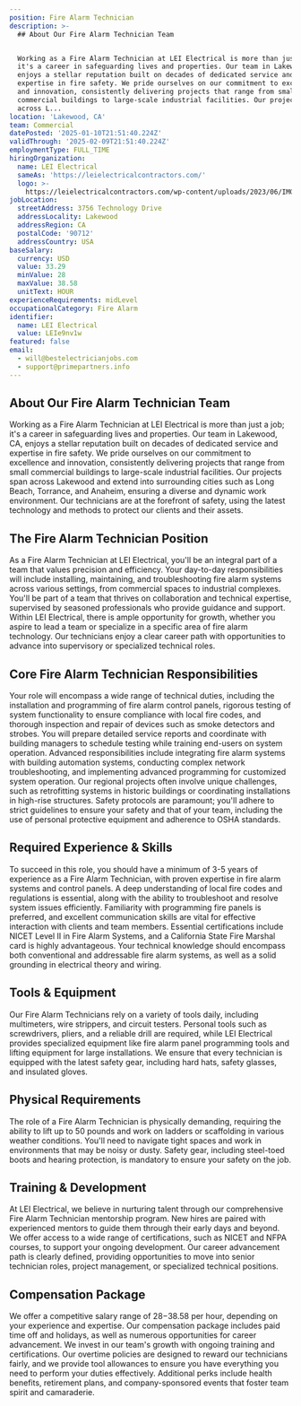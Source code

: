 ```yaml
---
position: Fire Alarm Technician
description: >-
  ## About Our Fire Alarm Technician Team


  Working as a Fire Alarm Technician at LEI Electrical is more than just a job;
  it's a career in safeguarding lives and properties. Our team in Lakewood, CA,
  enjoys a stellar reputation built on decades of dedicated service and
  expertise in fire safety. We pride ourselves on our commitment to excellence
  and innovation, consistently delivering projects that range from small
  commercial buildings to large-scale industrial facilities. Our projects span
  across L...
location: 'Lakewood, CA'
team: Commercial
datePosted: '2025-01-10T21:51:40.224Z'
validThrough: '2025-02-09T21:51:40.224Z'
employmentType: FULL_TIME
hiringOrganization:
  name: LEI Electrical
  sameAs: 'https://leielectricalcontractors.com/'
  logo: >-
    https://leielectricalcontractors.com/wp-content/uploads/2023/06/IMG_2720-e1686941081414-1024x614-1.png
jobLocation:
  streetAddress: 3756 Technology Drive
  addressLocality: Lakewood
  addressRegion: CA
  postalCode: '90712'
  addressCountry: USA
baseSalary:
  currency: USD
  value: 33.29
  minValue: 28
  maxValue: 38.58
  unitText: HOUR
experienceRequirements: midLevel
occupationalCategory: Fire Alarm
identifier:
  name: LEI Electrical
  value: LEIe9nv1w
featured: false
email:
  - will@bestelectricianjobs.com
  - support@primepartners.info
---
```




## About Our Fire Alarm Technician Team

Working as a Fire Alarm Technician at LEI Electrical is more than just a job; it's a career in safeguarding lives and properties. Our team in Lakewood, CA, enjoys a stellar reputation built on decades of dedicated service and expertise in fire safety. We pride ourselves on our commitment to excellence and innovation, consistently delivering projects that range from small commercial buildings to large-scale industrial facilities. Our projects span across Lakewood and extend into surrounding cities such as Long Beach, Torrance, and Anaheim, ensuring a diverse and dynamic work environment. Our technicians are at the forefront of safety, using the latest technology and methods to protect our clients and their assets.

## The Fire Alarm Technician Position

As a Fire Alarm Technician at LEI Electrical, you'll be an integral part of a team that values precision and efficiency. Your day-to-day responsibilities will include installing, maintaining, and troubleshooting fire alarm systems across various settings, from commercial spaces to industrial complexes. You'll be part of a team that thrives on collaboration and technical expertise, supervised by seasoned professionals who provide guidance and support. Within LEI Electrical, there is ample opportunity for growth, whether you aspire to lead a team or specialize in a specific area of fire alarm technology. Our technicians enjoy a clear career path with opportunities to advance into supervisory or specialized technical roles.

## Core Fire Alarm Technician Responsibilities

Your role will encompass a wide range of technical duties, including the installation and programming of fire alarm control panels, rigorous testing of system functionality to ensure compliance with local fire codes, and thorough inspection and repair of devices such as smoke detectors and strobes. You will prepare detailed service reports and coordinate with building managers to schedule testing while training end-users on system operation. Advanced responsibilities include integrating fire alarm systems with building automation systems, conducting complex network troubleshooting, and implementing advanced programming for customized system operation. Our regional projects often involve unique challenges, such as retrofitting systems in historic buildings or coordinating installations in high-rise structures. Safety protocols are paramount; you'll adhere to strict guidelines to ensure your safety and that of your team, including the use of personal protective equipment and adherence to OSHA standards.

## Required Experience & Skills

To succeed in this role, you should have a minimum of 3-5 years of experience as a Fire Alarm Technician, with proven expertise in fire alarm systems and control panels. A deep understanding of local fire codes and regulations is essential, along with the ability to troubleshoot and resolve system issues efficiently. Familiarity with programming fire panels is preferred, and excellent communication skills are vital for effective interaction with clients and team members. Essential certifications include NICET Level II in Fire Alarm Systems, and a California State Fire Marshal card is highly advantageous. Your technical knowledge should encompass both conventional and addressable fire alarm systems, as well as a solid grounding in electrical theory and wiring.

## Tools & Equipment

Our Fire Alarm Technicians rely on a variety of tools daily, including multimeters, wire strippers, and circuit testers. Personal tools such as screwdrivers, pliers, and a reliable drill are required, while LEI Electrical provides specialized equipment like fire alarm panel programming tools and lifting equipment for large installations. We ensure that every technician is equipped with the latest safety gear, including hard hats, safety glasses, and insulated gloves.

## Physical Requirements

The role of a Fire Alarm Technician is physically demanding, requiring the ability to lift up to 50 pounds and work on ladders or scaffolding in various weather conditions. You'll need to navigate tight spaces and work in environments that may be noisy or dusty. Safety gear, including steel-toed boots and hearing protection, is mandatory to ensure your safety on the job.

## Training & Development

At LEI Electrical, we believe in nurturing talent through our comprehensive Fire Alarm Technician mentorship program. New hires are paired with experienced mentors to guide them through their early days and beyond. We offer access to a wide range of certifications, such as NICET and NFPA courses, to support your ongoing development. Our career advancement path is clearly defined, providing opportunities to move into senior technician roles, project management, or specialized technical positions.

## Compensation Package

We offer a competitive salary range of $28-$38.58 per hour, depending on your experience and expertise. Our compensation package includes paid time off and holidays, as well as numerous opportunities for career advancement. We invest in our team's growth with ongoing training and certifications. Our overtime policies are designed to reward our technicians fairly, and we provide tool allowances to ensure you have everything you need to perform your duties effectively. Additional perks include health benefits, retirement plans, and company-sponsored events that foster team spirit and camaraderie.
